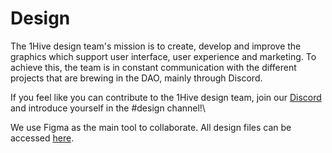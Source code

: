 # Design

The 1Hive design team's mission is to create, develop and improve the graphics which support user interface, user experience and marketing. To achieve this, the team is in constant communication with the different projects that are brewing in the DAO, mainly through Discord.

If you feel like you can contribute to the 1Hive design team, join our [Discord](https://discord.gg/SRYMKh3C4W) and introduce yourself in the #design channel!\


We use Figma as the main tool to collaborate. All design files can be accessed [here](https://www.figma.com/files/team/739216725179658727/1Hive?fuid=752849051568802024).
